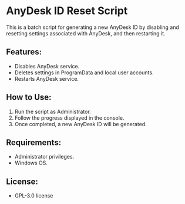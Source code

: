 # AnyDesk ID Reset Script

This is a batch script for generating a new AnyDesk ID by disabling and resetting settings associated with AnyDesk, and then restarting it.

## Features:
- Disables AnyDesk service.
- Deletes settings in ProgramData and local user accounts.
- Restarts AnyDesk service.

## How to Use:
1. Run the script as Administrator.
2. Follow the progress displayed in the console.
3. Once completed, a new AnyDesk ID will be generated.

## Requirements:
- Administrator privileges.
- Windows OS.

## License:
- GPL-3.0 license
